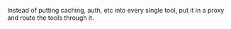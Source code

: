 Instead of putting caching, auth, etc into every single tool, put it in a proxy and route the tools through it.